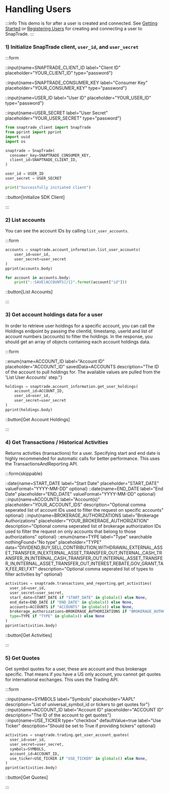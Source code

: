 # Handling Users

:::info
This demo is for after a user is created and connected. See [Getting Started](/snaptrade/snaptrade-demos/getting-started) or
[Registering Users](/snaptrade/snaptrade-demos/registering-users) for creating and connecting a user to SnapTrade.
:::

### 1) Initialize SnapTrade client, `user_id`, and `user_secret`

:::form

::input{name=SNAPTRADE_CLIENT_ID label="Client ID" placeholder="YOUR_CLIENT_ID" type="password"}

::input{name=SNAPTRADE_CONSUMER_KEY label="Consumer Key" placeholder="YOUR_CONSUMER_KEY" type="password"}

::input{name=USER_ID label="User ID" placeholder="YOUR_USER_ID" type="password"}

::input{name=USER_SECRET label="User Secret" placeholder="YOUR_USER_SECRET" type="password"}

```python
from snaptrade_client import SnapTrade
from pprint import pprint
import uuid
import os

snaptrade = SnapTrade(
  consumer_key=SNAPTRADE_CONSUMER_KEY,
  client_id=SNAPTRADE_CLIENT_ID,
)

user_id = USER_ID
user_secret = USER_SECRET

print("Successfully initiated client")
```

::button[Initialize SDK Client]

:::

### 2) List accounts

You can see the account IDs by calling `list_user_accounts`.

:::form

```python
accounts = snaptrade.account_information.list_user_accounts(
    user_id=user_id,
    user_secret=user_secret
)
pprint(accounts.body)

for account in accounts.body:
    print("::SAVE[ACCOUNTS]/{}".format(account["id"]))
```

::button[List Accounts]

:::

### 3) Get account holdings data for a user

In order to retrieve user holdings for a specific account, you can call the
Holdings endpoint by passing the clientId, timestamp, userId and list of account
numbers (accounts) to filter the holdings. In the response, you should get an
array of objects containing each account holdings data.

:::form

::enum{name=ACCOUNT_ID label="Account ID" placeholder="ACCOUNT_ID" savedData=ACCOUNTS description="The ID of the account to pull holdings for. The available values are pulled from the 'List User Accounts' step."}

```python
holdings = snaptrade.account_information.get_user_holdings(
    account_id=ACCOUNT_ID,
    user_id=user_id,
    user_secret=user_secret
)
pprint(holdings.body)
```

::button[Get Account Holdings]

:::

### 4) Get Transactions / Historical Activities

Returns activities (transactions) for a user. Specifying start and end date is
highly recommended for automatic calls for better performance. This uses the
TransactionsAndReporting API.

:::form{skippable}

::date{name=START_DATE label="Start Date" placeholder="START_DATE" valueFormat="YYYY-MM-DD" optional}
::date{name=END_DATE label="End Date" placeholder="END_DATE" valueFormat="YYYY-MM-DD" optional}
::input{name=ACCOUNTS label="Account(s)" placeholder="YOUR_ACCOUNT_IDS" description="Optional comma seperated list of account IDs used to filter the request on specific accounts" optional}
::input{name=BROKERAGE_AUTHORIZATIONS label="Brokerage Authorizations" placeholder="YOUR_BROKERAGE_AUTHORIZATION" description="Optional comma seperated list of brokerage authorization IDs used to filter the request on only accounts that belong to those authorizations" optional}
::enum{name=TYPE label="Type" searchable nothingFound="No type" placeholder="TYPE" data="DIVIDEND,BUY,SELL,CONTRIBUTION,WITHDRAWAL,EXTERNAL_ASSET_TRANSFER_IN,EXTERNAL_ASSET_TRANSFER_OUT,INTERNAL_CASH_TRANSFER_IN,INTERNAL_CASH_TRANSFER_OUT,INTERNAL_ASSET_TRANSFER_IN,INTERNAL_ASSET_TRANSFER_OUT,INTEREST,REBATE,GOV_GRANT,TAX,FEE,REI,FXT" description="Optional comma seperated list of types to filter activities by" optional}

```python
activities = snaptrade.transactions_and_reporting.get_activities(
  user_id=user_id,
  user_secret=user_secret,
  start_date=START_DATE if "START_DATE" in globals() else None,
  end_date=END_DATE if "END_DATE" in globals() else None,
  accounts=ACCOUNTS if "ACCOUNTS" in globals() else None,
  brokerage_authorizations=BROKERAGE_AUTHORIZATIONS if "BROKERAGE_AUTHORIZATIONS" in globals() else None,
  type=TYPE if "TYPE" in globals() else None
)
pprint(activities.body)
```

::button[Get Activities]

:::

### 5) Get Quotes

Get symbol quotes for a user, these are account and thus brokerage specific.
That means if you have a US only account, you cannot get quotes for
international exchanges. This uses the Trading API.

:::form

::input{name=SYMBOLS label="Symbols" placeholder="AAPL" description="List of universal_symbol_id or tickers to get quotes for"}
::input{name=ACCOUNT_ID label="Account ID" placeholder="ACCOUNT ID" description="The ID of the account to get quotes"}
::input{name=USE_TICKER type="checkbox" defaultValue=true label="Use Ticker" description="Should be set to True if providing tickers" optional}

```python
activities = snaptrade.trading.get_user_account_quotes(
  user_id=user_id,
  user_secret=user_secret,
  symbols=SYMBOLS,
  account_id=ACCOUNT_ID,
  use_ticker=USE_TICKER if "USE_TICKER" in globals() else None,
)
pprint(activities.body)
```

::button[Get Quotes]

:::
